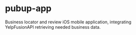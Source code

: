 # pubup-app
Business locator and review iOS mobile application, integrating YelpFusionAPI retrieving needed business data.
